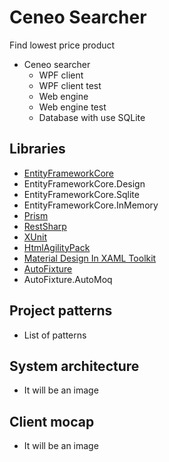 # Ceneo Searcher
Find lowest price product

+ Ceneo searcher
    + WPF client
    + WPF client test
    + Web engine
    + Web engine test
    + Database with use SQLite

## Libraries
* [EntityFrameworkCore](https://docs.microsoft.com/pl-pl/ef/core/)
* EntityFrameworkCore.Design
* EntityFrameworkCore.Sqlite
* EntityFrameworkCore.InMemory
* [Prism](https://prismlibrary.com/docs/index.html)
* [RestSharp](https://restsharp.dev/getting-started/getting-started.html)
* [XUnit](https://xunit.net)
* [HtmlAgilityPack](https://html-agility-pack.net/from-web)
* [Material Design In XAML Toolkit](http://materialdesigninxaml.net)
* [AutoFixture](https://github.com/AutoFixture/AutoFixture)
* AutoFixture.AutoMoq

## Project patterns
* List of patterns

## System architecture
* It will be an image

## Client mocap
* It will be an image